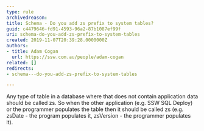 ```yaml
---
type: rule
archivedreason: 
title: Schema - Do you add zs prefix to system tables?
guid: c4479646-fd91-4593-96a2-87b1087ef99f
uri: schema-do-you-add-zs-prefix-to-system-tables
created: 2019-11-07T20:39:28.0000000Z
authors:
- title: Adam Cogan
  url: https://ssw.com.au/people/adam-cogan
related: []
redirects:
- schema---do-you-add-zs-prefix-to-system-tables

---
```


Any type of table in a database where that does not contain application data should be called zs. So when the other application (e.g. SSW SQL Deploy) or the programmer populates the table then it should be called zs (e.g. zsDate - the program populates it, zsVersion - the programmer populates it).

<!--endintro-->
